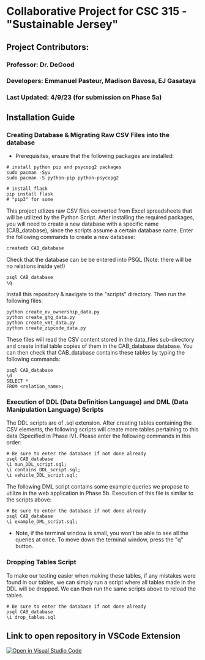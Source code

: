 # Collaborative Project for CSC 315 - "Sustainable Jersey"

## Project Contributors:
### Professor: Dr. DeGood
### Developers: Emmanuel Pasteur, Madison Bavosa, EJ Gasataya
### Last Updated: 4/9/23 (for submission on Phase 5a)

## Installation Guide

### Creating Database & Migrating Raw CSV Files into the database
* Prerequisites, ensure that the following packages are installed:
```
# install python pip and psycopg2 packages
sudo pacman -Syu
sudo pacman -S python-pip python-psycopg2

# install flask
pip install flask
# "pip3" for some
```
This project utlizes raw CSV files converted from Excel spreadsheets that will be utilized by the Python Script.
After installing the required packages, you will need to create a new database with a specific name (CAB_database), since the scripts assume a certain database name. Enter the following commands to create a new database:
```
createdb CAB_database
```
Check that the database can be be entered into PSQL (Note: there will be no relations inside yet!)
```
psql CAB_database
\q
```
Install this repository & navigate to the "scripts" directory. Then run the following files:
```
python create_ev_ownership_data.py
python create_ghg_data.py
python create_vmt_data.py
python create_zipcode_data.py
```

These files will read the CSV content stored in the data_files sub-directory and create initial table copies of them in the CAB_database database. You can then check that CAB_database contains these tables by typing the following commands:
```
psql CAB_database
\d
SELECT *
FROM <relation_name>;
```
### Execution of DDL (Data Definition Language) and DML (Data Manipulation Language) Scripts
The DDL scripts are of .sql extension. After creating tables containing the CSV elements, the following scripts will create more tables pertaining to this data (Specified in Phase IV). Please enter the following commands in this order:

```
# Be sure to enter the database if not done already
psql CAB_database
\i mun_DDL_script.sql;
\i contains_DDL_script.sql;
\i vehicle_DDL_script.sql;
```

The following DML script contains some example queries we propose to utilize in the web application in Phase 5b. Execution of this file is similar to the scripts above:

```
# Be sure to enter the database if not done already
psql CAB_database
\i example_DML_script.sql;
```
* Note, if the terminal window is small, you won't be able to see all the queries at once. To move down the terminal window, press the "q" button.

### Dropping Tables Script
To make our testing easier when making these tables, if any mistakes were found in our tables, we can simply run a script where all tables made in the DDL will be dropped. We can then run the same scripts above to reload the tables.

```
# Be sure to enter the database if not done already
psql CAB_database
\i drop_tables.sql
```

## Link to open repository in VSCode Extension
[![Open in Visual Studio Code](https://classroom.github.com/assets/open-in-vscode-c66648af7eb3fe8bc4f294546bfd86ef473780cde1dea487d3c4ff354943c9ae.svg)](https://classroom.github.com/online_ide?assignment_repo_id=10765357&assignment_repo_type=AssignmentRepo)
